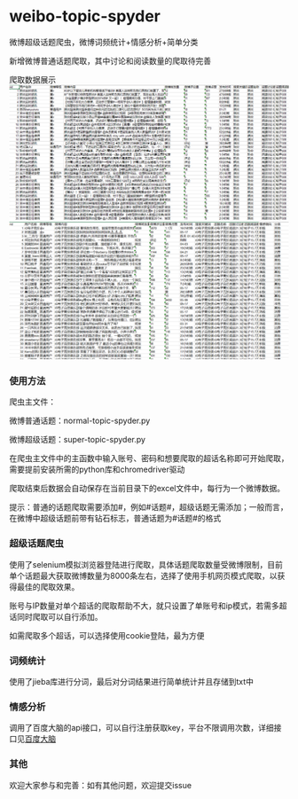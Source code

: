 # weibo-topic-spyder
微博超级话题爬虫，微博词频统计+情感分析+简单分类

新增微博普通话题爬取，其中讨论和阅读数量的爬取待完善


爬取数据展示
![](img/fy.png)
![](img/weibo.png)

### 使用方法
爬虫主文件：

微博普通话题：normal-topic-spyder.py

微博超级话题：super-topic-spyder.py

在爬虫主文件中的主函数中输入账号、密码和想要爬取的超话名称即可开始爬取，需要提前安装所需的python库和chromedriver驱动

爬取结束后数据会自动保存在当前目录下的excel文件中，每行为一个微博数据。

提示：普通的话题爬取需要添加#，例如#话题#，超级话题无需添加；一般而言，在微博中超级话题前带有钻石标志，普通话题为#话题#的格式

### 超级话题爬虫

使用了selenium模拟浏览器登陆进行爬取，具体话题爬取数量受微博限制，目前单个话题最大获取微博数量为8000条左右，选择了使用手机网页模式爬取，以获得最佳的爬取效果。

账号与IP数量对单个超话的爬取帮助不大，就只设置了单账号和ip模式，若需多超话同时爬取可以自行添加。

如需爬取多个超话，可以选择使用cookie登陆，最为方便

### 词频统计
使用了jieba库进行分词，最后对分词结果进行简单统计并且存储到txt中

### 情感分析 
调用了百度大脑的api接口，可以自行注册获取key，平台不限调用次数，详细接口见[百度大脑](https://ai.baidu.com/tech/nlp_apply/sentiment_classify) 

### 其他
欢迎大家参与和完善：如有其他问题，欢迎提交issue

